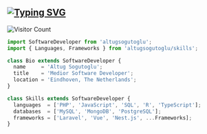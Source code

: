 ## [![Typing SVG](https://readme-typing-svg.herokuapp.com?font=Fira+Code&pause=1000&color=2EC7F7&width=435&lines=Hi+there%2C+i+am+Altug+Sogutoglu;Welcome+to+my+profile;Over+10+years+of+programming+experience;Always+learning+new+things;Filament+community+member)](https://git.io/typing-svg)

![Visitor Count](https://profile-counter.glitch.me/altugsogutoglu/count.svg)

```javascript
import SoftwareDeveloper from 'altugsogutoglu';
import { Languages, Frameworks } from 'altugsogutoglu/skills';

class Bio extends SoftwareDeveloper {
  name     = 'Altug Sogutoglu';
  title    = 'Medior Software Developer';
  location = 'Eindhoven, The Netherlands';
}

class Skills extends SoftwareDeveloper {
  languages  = ['PHP', 'JavaScript', 'SQL', 'R', 'TypeScript'];
  databases  = ['MySQL', 'MongoDB', 'PostgreSQL'];
  frameworks = ['Laravel', 'Vue', 'Nest.js', ...Frameworks];
}

```
<!--
**altugsogutoglu/altugsogutoglu** is a ✨ _special_ ✨ repository because its `README.md` (this file) appears on your GitHub profile.

Here are some ideas to get you started:

- 🔭 I’m currently working on ...
- 🌱 I’m currently learning ...
- 👯 I’m looking to collaborate on ...
- 🤔 I’m looking for help with ...
- 💬 Ask me about ...
- 📫 How to reach me: ...
- 😄 Pronouns: ...
- ⚡ Fun fact: ...
-->
